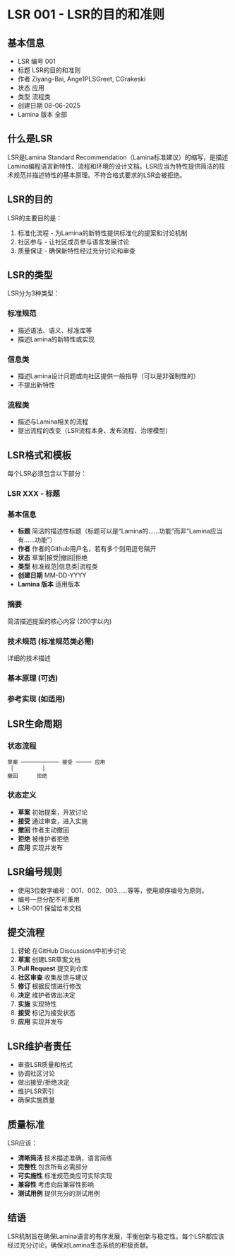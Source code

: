 # LSR 001 - LSR的目的和准则

## 基本信息

- LSR 编号 001
- 标题 LSR的目的和准则
- 作者 Ziyang-Bai, Ange1PLSGreet, CGrakeski
- 状态 应用
- 类型 流程类
- 创建日期 08-06-2025
- Lamina 版本 全部

## 什么是LSR

LSR是Lamina Standard Recommendation（Lamina标准建议）的缩写，是描述Lamina编程语言新特性、流程和环境的设计文档。LSR应当为特性提供简洁的技术规范并描述特性的基本原理。不符合格式要求的LSR会被拒绝。

 ## LSR的目的

LSR的主要目的是：

1. 标准化流程 \- 为Lamina的新特性提供标准化的提案和讨论机制
2. 社区参与 \- 让社区成员参与语言发展讨论
3. 质量保证 \- 确保新特性经过充分讨论和审查

## LSR的类型

LSR分为3种类型：

### 标准规范

- 描述语法、语义、标准库等
- 描述Lamina的新特性或实现

### 信息类

- 描述Lamina设计问题或向社区提供一般指导（可以是非强制性的）
- 不提出新特性

### 流程类

- 描述与Lamina相关的流程
- 提出流程的改变（LSR流程本身、发布流程、治理模型）

 ## LSR格式和模板

每个LSR必须包含以下部分：

### LSR XXX - 标题

### 基本信息

- **标题** 简洁的描述性标题（标题可以是“Lamina的……功能”而非“Lamina应当有……功能”）
- **作者** 作者的Github用户名，若有多个则用逗号隔开
- **状态** 草案|接受|撤回|拒绝
- **类型** 标准规范|信息类|流程类
- **创建日期** MM\-DD\-YYYY
- **Lamina 版本** 适用版本

### 摘要

简洁描述提案的核心内容 \(200字以内\)

### 技术规范 \(标准规范类必需\)

详细的技术描述

### 基本原理 \(可选\)

### 参考实现 \(如适用\)

 ## LSR生命周期

### 状态流程

```
草案 ──────────── 接受 ───── 应用
 │         │
撤回      拒绝
```

### 状态定义

- **草案** 初始提案，开放讨论
- **接受** 通过审查，进入实施
- **撤回** 作者主动撤回
- **拒绝** 被维护者拒绝
- **应用** 实现并发布

## LSR编号规则

- 使用3位数字编号：001、002、003……等等，使用顺序编号为原则。
- 编号一旦分配不可重用
- LSR\-001 保留给本文档

 ## 提交流程

1. **讨论** 在GitHub Discussions中初步讨论
2. **草案** 创建LSR草案文档
3. **Pull Request** 提交到仓库
4. **社区审查** 收集反馈与建议
5. **修订** 根据反馈进行修改
6. **决定** 维护者做出决定
7. **实施** 实现特性
8. **接受** 标记为接受状态
9. **应用** 实现并发布

## LSR维护者责任

- 审查LSR质量和格式
- 协调社区讨论
- 做出接受/拒绝决定
- 维护LSR索引
- 确保实施质量

## 质量标准

LSR应该：

- **清晰简洁** 技术描述准确，语言简练
- **完整性** 包含所有必需部分
- **可实施性** 标准规范类应可实际实现
- **兼容性** 考虑向后兼容性影响
- **测试用例** 提供充分的测试用例

## 结语

LSR机制旨在确保Lamina语言的有序发展，平衡创新与稳定性。每个LSR都应该经过充分讨论，确保对Lamina生态系统的积极贡献。




